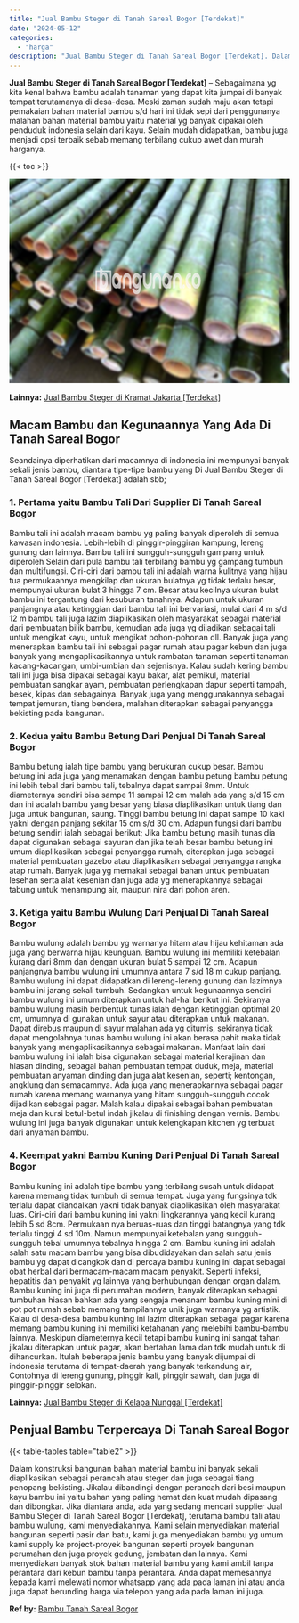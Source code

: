 ```yaml
---
title: "Jual Bambu Steger di Tanah Sareal Bogor [Terdekat]"
date: "2024-05-12"
categories: 
  - "harga"
description: "Jual Bambu Steger di Tanah Sareal Bogor [Terdekat]. Dalam konstruksi bangunan bahan material bambu ini banyak sekali diaplikasikan sebagai perancah atau steg..."
---
```


**Jual Bambu Steger di Tanah Sareal Bogor \[Terdekat\]** – Sebagaimana yg kita kenal bahwa bambu adalah tanaman yang dapat kita jumpai di banyak tempat terutamanya di desa-desa. Meski zaman sudah maju akan tetapi pemakaian bahan material bambu s/d hari ini tidak sepi dari penggunanya malahan bahan material bambu yaitu material yg banyak dipakai oleh penduduk indonesia selain dari kayu. Selain mudah didapatkan, bambu juga menjadi opsi terbaik sebab memang terbilang cukup awet dan murah harganya.

{{< toc >}}

![Jual Bambu Steger di Tanah Sareal Bogor [Terdekat]](/images/jual-bambu-tali-15.png)

**Lainnya:** [Jual Bambu Steger di Kramat Jakarta \[Terdekat\]](https://bambu.bangunan.co/jual-bambu-steger-di-kramat-jakarta-terdekat/)

## Macam Bambu dan Kegunaannya Yang Ada Di Tanah Sareal Bogor

Seandainya diperhatikan dari macamnya di indonesia ini mempunyai banyak sekali jenis bambu, diantara tipe-tipe bambu yang Di Jual Bambu Steger di Tanah Sareal Bogor \[Terdekat\] adalah sbb;

### 1\. Pertama yaitu Bambu Tali Dari Supplier Di Tanah Sareal Bogor

Bambu tali ini adalah macam bambu yg paling banyak diperoleh di semua kawasan indonesia. Lebih-lebih di pinggir-pinggiran kampung, lereng gunung dan lainnya. Bambu tali ini sungguh-sungguh gampang untuk diperoleh Selain dari pula bambu tali terbilang bambu yg gampang tumbuh dan multifungsi. Ciri-ciri dari bambu tali ini adalah warna kulitnya yang hijau tua permukaannya mengkilap dan ukuran bulatnya yg tidak terlalu besar, mempunyai ukuran bulat 3 hingga 7 cm. Besar atau kecilnya ukuran bulat bambu ini tergantung dari kesuburan tanahnya. Adapun untuk ukuran panjangnya atau ketinggian dari bambu tali ini bervariasi, mulai dari 4 m s/d 12 m bambu tali juga lazim diaplikasikan oleh masyarakat sebagai material dari pembuatan bilik bambu, kemudian ada juga yg dijadikan sebagai tali untuk mengikat kayu, untuk mengikat pohon-pohonan dll. Banyak juga yang menerapkan bambu tali ini sebagai pagar rumah atau pagar kebun dan juga banyak yang mengaplikasikannya untuk rambatan tanaman seperti tanaman kacang-kacangan, umbi-umbian dan sejenisnya. Kalau sudah kering bambu tali ini juga bisa dipakai sebagai kayu bakar, alat pemikul, material pembuatan sangkar ayam, pembuatan perlengkapan dapur seperti tampah, besek, kipas dan sebagainya. Banyak juga yang menggunakannya sebagai tempat jemuran, tiang bendera, malahan diterapkan sebagai penyangga bekisting pada bangunan.

### 2\. Kedua yaitu Bambu Betung Dari Penjual Di Tanah Sareal Bogor

Bambu betung ialah tipe bambu yang berukuran cukup besar. Bambu betung ini ada juga yang menamakan dengan bambu petung bambu petung ini lebih tebal dari bambu tali, tebalnya dapat sampai 8mm. Untuk diameternya sendiri bisa sampe 11 sampai 12 cm malah ada yang s/d 15 cm dan ini adalah bambu yang besar yang biasa diaplikasikan untuk tiang dan juga untuk bangunan, saung. Tinggi bambu betung ini dapat sampe 10 kaki yakni dengan panjang sekitar 15 cm s/d 30 cm. Adapun fungsi dari bambu betung sendiri ialah sebagai berikut; Jika bambu betung masih tunas dia dapat digunakan sebagai sayuran dan jika telah besar bambu betung ini umum diaplikasikan sebagai penyangga rumah, diterapkan juga sebagai material pembuatan gazebo atau diaplikasikan sebagai penyangga rangka atap rumah. Banyak juga yg memakai sebagai bahan untuk pembuatan lesehan serta alat kesenian dan juga ada yg menerapkannya sebagai tabung untuk menampung air, maupun nira dari pohon aren.

### 3\. Ketiga yaitu Bambu Wulung Dari Penjual Di Tanah Sareal Bogor

Bambu wulung adalah bambu yg warnanya hitam atau hijau kehitaman ada juga yang berwarna hijau keunguan. Bambu wulung ini memiliki ketebalan kurang dari 8mm dan dengan ukuran bulat 5 sampai 12 cm. Adapun panjangnya bambu wulung ini umumnya antara 7 s/d 18 m cukup panjang. Bambu wulung ini dapat didapatkan di lereng-lereng gunung dan lazimnya bambu ini jarang sekali tumbuh. Sedangkan untuk kegunaannya sendiri bambu wulung ini umum diterapkan untuk hal-hal berikut ini. Sekiranya bambu wulung masih berbentuk tunas ialah dengan ketinggian optimal 20 cm, umumnya di gunakan untuk sayur atau diterapkan untuk makanan. Dapat direbus maupun di sayur malahan ada yg ditumis, sekiranya tidak dapat mengolahnya tunas bambu wulung ini akan berasa pahit maka tidak banyak yang mengaplikasikannya sebagai makanan. Manfaat lain dari bambu wulung ini ialah bisa digunakan sebagai material kerajinan dan hiasan dinding, sebagai bahan pembuatan tempat duduk, meja, material pembuatan anyaman dinding dan juga alat kesenian, seperti; kentongan, angklung dan semacamnya. Ada juga yang menerapkannya sebagai pagar rumah karena memang warnanya yang hitam sungguh-sungguh cocok dijadikan sebagai pagar. Malah kalau dipakai sebagai bahan pembuatan meja dan kursi betul-betul indah jikalau di finishing dengan vernis. Bambu wulung ini juga banyak digunakan untuk kelengkapan kitchen yg terbuat dari anyaman bambu.

### 4\. Keempat yakni Bambu Kuning Dari Penjual Di Tanah Sareal Bogor

Bambu kuning ini adalah tipe bambu yang terbilang susah untuk didapat karena memang tidak tumbuh di semua tempat. Juga yang fungsinya tdk terlalu dapat diandalkan yakni tidak banyak diaplikasikan oleh masyarakat luas. Ciri-ciri dari bambu kuning ini yakni lingkarannya yang kecil kurang lebih 5 sd 8cm. Permukaan nya beruas-ruas dan tinggi batangnya yang tdk terlalu tinggi 4 sd 10m. Namun mempunyai ketebalan yang sungguh-sungguh tebal umumnya tebalnya hingga 2 cm. Bambu kuning ini adalah salah satu macam bambu yang bisa dibudidayakan dan salah satu jenis bambu yg dapat dicangkok dan di percaya bambu kuning ini dapat sebagai obat herbal dari bermacam-macam macam penyakit. Seperti infeksi, hepatitis dan penyakit yg lainnya yang berhubungan dengan organ dalam. Bambu kuning ini juga di perumahan modern, banyak diterapkan sebagai tumbuhan hiasan bahkan ada yang sengaja menanam bambu kuning mini di pot pot rumah sebab memang tampilannya unik juga warnanya yg artistik. Kalau di desa-desa bambu kuning ini lazim diterapkan sebagai pagar karena memang bambu kuning ini memiliki ketahanan yang melebihi bambu-bambu lainnya. Meskipun diameternya kecil tetapi bambu kuning ini sangat tahan jikalau diterapkan untuk pagar, akan bertahan lama dan tdk mudah untuk di dihancurkan. Itulah beberapa jenis bambu yang banyak dijumpai di indonesia terutama di tempat-daerah yang banyak terkandung air, Contohnya di lereng gunung, pinggir kali, pinggir sawah, dan juga di pinggir-pinggir selokan.

**Lainnya:** [Jual Bambu Steger di Kelapa Nunggal \[Terdekat\]](https://bambu.bangunan.co/jual-bambu-steger-di-kelapa-nunggal-terdekat/)

## Penjual Bambu Terpercaya Di Tanah Sareal Bogor

{{< table-tables table="table2" >}}

Dalam konstruksi bangunan bahan material bambu ini banyak sekali diaplikasikan sebagai perancah atau steger dan juga sebagai tiang penopang bekisting. Jikalau dibandingi dengan perancah dari besi maupun kayu bambu ini yaitu bahan yang paling hemat dan kuat mudah dipasang dan dibongkar. Jika diantara anda, ada yang sedang mencari supplier Jual Bambu Steger di Tanah Sareal Bogor \[Terdekat\], terutama bambu tali atau bambu wulung, kami menyediakannya. Kami selain menyediakan material bangunan seperti pasir dan batu, kami juga menyediakan bambu yg umum kami supply ke project-proyek bangunan seperti proyek bangunan perumahan dan juga proyek gedung, jembatan dan lainnya. Kami menyediakan banyak stok bahan material bambu yang kami ambil tanpa perantara dari kebun bambu tanpa perantara. Anda dapat memesannya kepada kami melewati nomor whatsapp yang ada pada laman ini atau anda juga dapat berunding harga via telepon yang ada pada laman ini juga.

**Ref by:** [Bambu Tanah Sareal Bogor](https://id.wikipedia.org/wiki/Bambu)
